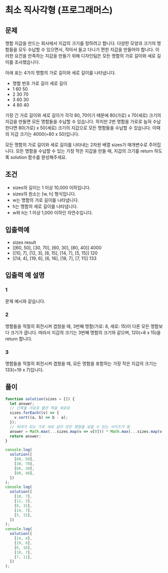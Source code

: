 # 최소 직사각형 (프로그래머스)

## 문제

명함 지갑을 만드는 회사에서 지갑의 크기를 정하려고 합니다. 다양한 모양과 크기의 명함들을 모두 수납할 수 있으면서, 작아서 들고 다니기 편한 지갑을 만들어야 합니다. 이러한 요건을 만족하는 지갑을 만들기 위해 디자인팀은 모든 명함의 가로 길이와 세로 길이를 조사했습니다.<br>

아래 표는 4가지 명함의 가로 길이와 세로 길이를 나타냅니다.<br>

- 명함 번호	가로 길이	세로 길이
- 1	60	50
- 2	30	70
- 3	60	30
- 4	80	40

가장 긴 가로 길이와 세로 길이가 각각 80, 70이기 때문에 80(가로) x 70(세로) 크기의 지갑을 만들면 모든 명함들을 수납할 수 있습니다. 하지만 2번 명함을 가로로 눕혀 수납한다면 80(가로) x 50(세로) 크기의 지갑으로 모든 명함들을 수납할 수 있습니다. 이때의 지갑 크기는 4000(=80 x 50)입니다.<br>

모든 명함의 가로 길이와 세로 길이를 나타내는 2차원 배열 sizes가 매개변수로 주어집니다. 모든 명함을 수납할 수 있는 가장 작은 지갑을 만들 때, 지갑의 크기를 return 하도록 solution 함수를 완성해주세요.


## 조건

- sizes의 길이는 1 이상 10,000 이하입니다.
- sizes의 원소는 [w, h] 형식입니다.
- w는 명함의 가로 길이를 나타냅니다.
- h는 명함의 세로 길이를 나타냅니다.
- w와 h는 1 이상 1,000 이하인 자연수입니다.

## 입출력예

- sizes	result
- [[60, 50], [30, 70], [60, 30], [80, 40]]	4000
- [[10, 7], [12, 3], [8, 15], [14, 7], [5, 15]]	120
- [[14, 4], [19, 6], [6, 16], [18, 7], [7, 11]]	133

## 입출력 예 설명

### 1

문제 예시와 같습니다.


### 2

명함들을 적절히 회전시켜 겹쳤을 때, 3번째 명함(가로: 8, 세로: 15)이 다른 모든 명함보다 크기가 큽니다. 따라서 지갑의 크기는 3번째 명함의 크기와 같으며, 120(=8 x 15)을 return 합니다.

### 3

명함들을 적절히 회전시켜 겹쳤을 때, 모든 명함을 포함하는 가장 작은 지갑의 크기는 133(=19 x 7)입니다.

## 풀이

```js
function solution(sizes = []) {
  let answer;
  // 긴쪽을 가로로 짧은 쪽을 세로로
  sizes.forEach((v) => {
    v.sort((a, b) => b - a);
  });
  // 최대가 되는 가로 세로 값이 모든 명함을 넣을 수 있는 사이즈가 됨
  answer = Math.max(...sizes.map(v => v[0])) * Math.max(...sizes.map(v => v[1]));
  return answer;
}

console.log(
  solution([
    [60, 50],
    [30, 70],
    [60, 30],
    [80, 40],
  ])
);
console.log(
  solution([
    [10, 7],
    [12, 3],
    [8, 15],
    [14, 7],
    [5, 15],
  ])
);
console.log(
  solution([
    [14, 4],
    [19, 6],
    [6, 16],
    [18, 7],
    [7, 11],
  ])
);
````